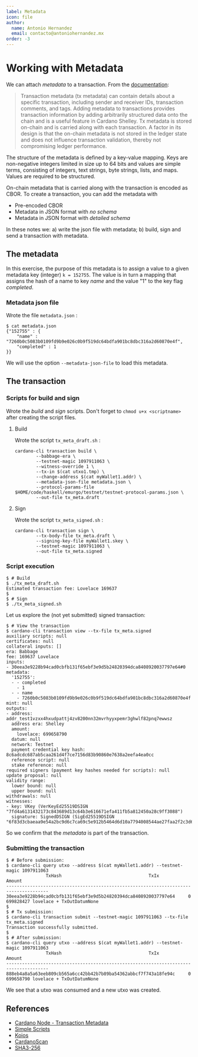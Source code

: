 ```yaml
---
label: Metadata
icon: file
author:
  name: Antonio Hernandez
  email: contacto@antoniohernandez.mx
order: -3
---
```



<a id="org4ecf6c0"></a>

# Working with Metadata

We can attach *metadata* to a transaction.  From the [documentation](https://github.com/input-output-hk/cardano-node/blob/master/doc/reference/tx-metadata.md):

> Transaction metadata (tx metadata) can contain details about a specific transaction, including sender and receiver IDs, transaction comments, and tags. Adding metadata to transactions provides transaction information by adding arbitrarily structured data onto the chain and is a useful feature in Cardano Shelley. Tx metadata is stored on-chain and is carried along with each transaction. A factor in its design is that the on-chain metadata is not stored in the ledger state and does not influence transaction validation, thereby not compromising ledger performance.

The structure of the metadata is defined by a key-value mapping.  Keys are non-negative integers limited in size up to 64 bits and values are simple terms, consisting of integers, text strings, byte strings, lists, and maps.  Values are required to be structured.

On-chain metadata that is carried along with the transaction is encoded as CBOR.  To create a transaction, you can add the metadata with

-   Pre-encoded CBOR
-   Metadata in JSON format with *no schema*
-   Metadata in JSON format with *detailed schema*

In these notes we:  a) write the json file with metadata; b) build, sign and send a transaction with metadata.


<a id="org320ea80"></a>

## The metadata

In this exercise, the purpose of this metadata is to assign a value to a given metadata key (integer) `k = 152755`.  The value is in turn a mapping that assigns the hash of a name to key *name* and the value "1" to the key flag *completed*.


<a id="org3d1fccf"></a>

### Metadata json file

Wrote the file `metadata.json` :

    $ cat metadata.json
    {"152755" : {
        "name" : "7260b0c5083b0109fd9b9e026c0b9f519dc64bdfa901bc8dbc316a2d60870e4f",
        "completed" : 1
    }}

We will use the option  `--metadata-json-file`  to load this metadata.


<a id="org2f5590f"></a>

## The transaction


<a id="org1a81ba9"></a>

### Scripts for build and sign

Wrote the *build* and *sign* scripts.  Don't forget to `chmod u+x <scriptname>` after creating the script files.

1.  Build

    Wrote the script `tx_meta_draft.sh` :
    
        cardano-cli transaction build \
        	    --babbage-era \
        	    --testnet-magic 1097911063 \
        	    --witness-override 1 \
        	    --tx-in $(cat utxo1.tmp) \
        	    --change-address $(cat myWallet1.addr) \
        	    --metadata-json-file metadata.json \
        	    --protocol-params-file $HOME/code/haskell/emurgo/testnet/testnet-protocol-params.json \
        	    --out-file tx_meta.draft

2.  Sign

    Wrote the script `tx_meta_signed.sh` :
    
        cardano-cli transaction sign \
        	    --tx-body-file tx_meta.draft \
        	    --signing-key-file myWallet1.skey \
        	    --testnet-magic 1097911063 \
        	    --out-file tx_meta.signed


<a id="org7db484b"></a>

### Script execution

    $ # Build
    $ ./tx_meta_draft.sh 
    Estimated transaction fee: Lovelace 169637
    $ 
    $ # Sign
    $ ./tx_meta_signed.sh

Let us explore the (not yet submitted) signed transaction:

    $ # View the transaction
    $ cardano-cli transaction view --tx-file tx_meta.signed
    auxiliary scripts: null
    certificates: null
    collateral inputs: []
    era: Babbage
    fee: 169637 Lovelace
    inputs:
    - 30eea3e9228b94cad0cbfb131f65ebf3e9d5b24820394dca8408920037797e64#0
    metadata:
      '152755':
      - - completed
        - 1
      - - name
        - 7260b0c5083b0109fd9b9e026c0b9f519dc64bdfa901bc8dbc316a2d60870e4f
    mint: null
    outputs:
    - address: addr_test1vzxx4hxudpattj4zv8200nn32mvrhyyxpemr3ghwlf82pnq7ewwsz
      address era: Shelley
      amount:
        lovelace: 699658790
      datum: null
      network: Testnet
      payment credential key hash: 8c6adcdc687ab5caa261d4f7ce7156d83b90860e7638a2eefa4ea0cc
      reference script: null
      stake reference: null
    required signers (payment key hashes needed for scripts): null
    update proposal: null
    validity range:
      lower bound: null
      upper bound: null
    withdrawals: null
    witnesses:
    - key: VKey (VerKeyEd25519DSIGN "7fd4a6131432173c843689d13c64b3e616671efa411fb5a812450a28c9ff3088")
      signature: SignedDSIGN (SigEd25519DSIGN "6f83d3cbaeaa9e54a2bc9d6c7ca69c5e912b5464d6d10a7794008544ae27faa2f2c3d6467afcbb76f1a1138fc3065bac529e0ae3fa27f1815b13502d9260c20c")

So we confirm that the *metadata* is part of the transaction.


<a id="org71d0d29"></a>

### Submitting the transaction

    $ # Before submission:
    $ cardano-cli query utxo --address $(cat myWallet1.addr) --testnet-magic 1097911063
    			   TxHash                                 TxIx        Amount
    --------------------------------------------------------------------------------------
    30eea3e9228b94cad0cbfb131f65ebf3e9d5b24820394dca8408920037797e64     0        699828427 lovelace + TxOutDatumNone
    $ 
    $ # Tx submission:
    $ cardano-cli transaction submit --testnet-magic 1097911063 --tx-file tx_meta.signed
    Transaction successfully submitted.
    $ 
    $ # After submission:
    $ cardano-cli query utxo --address $(cat myWallet1.addr) --testnet-magic 1097911063
    			   TxHash                                 TxIx        Amount
    --------------------------------------------------------------------------------------
    888eb4a8a5a63eeb809cb565a6cc42bb42b7b89ba54362abbcf7f743a18fe94c     0        699658790 lovelace + TxOutDatumNone

We see that a utxo was consumed and a new utxo was created.


<a id="orgb26fc91"></a>

## References

-   [Cardano Node - Transaction Metadata](https://github.com/input-output-hk/cardano-node/blob/master/doc/reference/tx-metadata.md)
-   [Simple Scripts](https://github.com/input-output-hk/cardano-node/blob/master/doc/reference/simple-scripts.md)
-   [Koios](https://testnet.koios.rest/#overview)
-   [CardanoScan](https://testnet.cardanoscan.io/)
-   [SHA3-256](https://emn178.github.io/online-tools/sha3_256.html)


